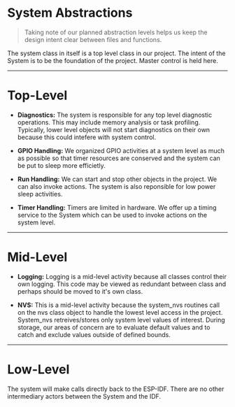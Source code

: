 # System Abstractions
> Taking note of our planned abstraction levels helps us keep the design intent clear between files and functions.

The system class in itself is a top level class in our project.  The intent of the System is to be the foundation of the project.  Master control is held here.

---  
# Top-Level

* **Diagnostics:** 
The system is responsible for any top level diagnostic operations.  This may include memory analysis or task profiling.  Typically, lower level objects will not start
diagnostics on their own because this could intefere with system control.

* **GPIO Handling:** 
We organized GPIO activities at a system level as much as possible so that timer resources are conserved and the system can be put to sleep more efficietly.

* **Run Handling:** 
We can start and stop other objects in the project.  We can also invoke actions.  The system is also reponsible for low power sleep activities.

* **Timer Handling:** 
Timers are limited in hardware.  We offer up a timing service to the System which can be used to invoke actions on the system level. 

---  
# Mid-Level

* **Logging:** 
Logging is a mid-level activity because all classes control their own logging.  This code may be viewed as redundant between class and perhaps should be moved to it's own class.

* **NVS:** 
This is a mid-level activity because the system_nvs routines call on the nvs class object to handle the lowest level access in the project.  System_nvs retreives/stores only system level values of interest.  During storage, our areas of concern are to evaluate default values and to catch and exclude values outside of defined bounds.

---  
# Low-Level

The system will make calls directly back to the ESP-IDF.  There are no other intermediary actors between the System and the IDF.